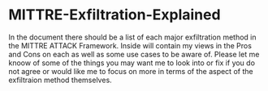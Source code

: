 # MITTRE-Exfiltration-Explained
In the document there should be a list of each major exfiltration method in the MITTRE ATTACK Framework. Inside will contain my views in 
the Pros and Cons on each as well as some use cases to be aware of. Please let me knoow of some of the things you may want me to look into or fix if you do not agree or
would like me to focus on more in terms of the aspect of the exfiltraion method themselves.
